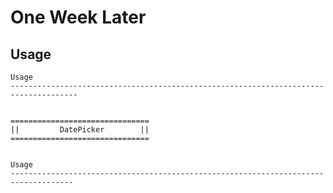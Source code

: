 One Week Later
============================

Usage
----------------------------
	
	
    Usage
    -------------------------------------------------------------------------------------

    
    ===============================
    ||         DatePicker        ||
    ===============================			


    Usage
    ------------------------------------------------------------------------------------




